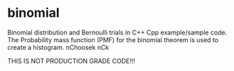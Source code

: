 # binomial
Binomial distribution and Bernoulli trials in C++ Cpp example/sample code.  The Probability mass function (PMF) for the binomial theorem is used to create a histogram. nChoosek  nCk

THIS IS NOT PRODUCTION GRADE CODE!!!
